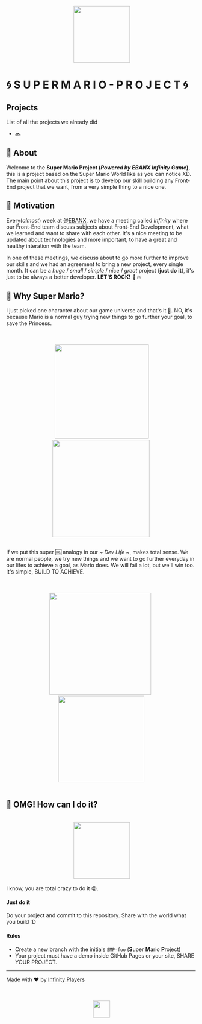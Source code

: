<p align="center">  
  <img src="http://icons.iconarchive.com/icons/ph03nyx/super-mario/256/Retro-Mario-2-icon.png" width="150"> 
</p>

# :cyclone: S U P E R M A R I O - P R O J E C T :cyclone:

## Projects

List of all the projects we already did

- :soon:

## :cactus: About

Welcome to the **Super Mario Project (_Powered by EBANX Infinity Game_)**, this is a project based on the Super Mario World like as you can notice XD.
The main point about this project is to develop our skill building any Front-End project that we want, from a very simple thing to a nice one.

## :cactus: Motivation

Every(_almost_) week at [@EBANX](https://github.com/ebanx), we have a meeting called *Infinity* where our Front-End team discuss subjects about Front-End Development, what we learned and want to share with each other. It's a nice meeting to be updated about technologies and more important, to have a great and healthy interation with the team.

In one of these meetings, we discuss about to go more further to improve our skills and we had an agreement to bring a new project, every single month. It can be a _huge_ / _small_ / _simple_ / _nice_ / _great_ project (**just do it**), it's just to be always a better developer. **LET'S ROCK!** :rocket: :fire:


## :cactus: Why Super Mario?

I just picked one character about our game universe and that's it :information_desk_person:. NO, it's because Mario is a normal guy trying new things to go further your goal, to save the Princess.

<p align="center">  
 <br>
  <br>
  <img src="https://media.giphy.com/media/GNvWw0pDL6QRW/giphy.gif" width="250"> 
  <img src="https://media.giphy.com/media/PK5AUPEM7MJsk/giphy.gif" width="258"> 
 <br>
  <br>
</p>

If we put this super :cool: analogy in our ~ _Dev Life_ ~, makes total sense. We are normal people, we try new things and we want to go further everyday in our lifes to achieve a goal, as Mario does. We will fail a lot, but we'll win too. It's simple, BUILD TO ACHIEVE.

<p align="center">  
 <br>
  <br>
  <img src="https://media.giphy.com/media/bZWKdZSKeUb60/giphy.gif" width="270"> 
  <img src="https://media.giphy.com/media/oQs1gG9KlbkOs/giphy.gif" width="229"> 
 <br>
  <br>
</p>

## :cactus: OMG! How can I do it?

<p align="center">  
  <br>
  <img src="https://media.giphy.com/media/9w1nlNluy1y1y/giphy.gif" width="150"> 
 <br>
</p>

I know, you are total crazy to do it :stuck_out_tongue:.

#### Just do it

Do your project and commit to this repository. Share with the world what you build :D

#### Rules

- Create a new branch with the initials ``` SMP-foo ``` (**S**uper **M**ario **P**roject)
- Your project must have a demo inside GitHub Pages or your site, SHARE YOUR PROJECT.

---

Made with :heart: by [Infinity Players](https://github.com/orgs/InfinityPlayers/people)

<p align="center"> 
  <br>
  <br> 
  <img src="http://icons.iconarchive.com/icons/ph03nyx/super-mario/256/Retro-Mario-2-icon.png" width="45"> 
  <br>
  <br> 
</p>
